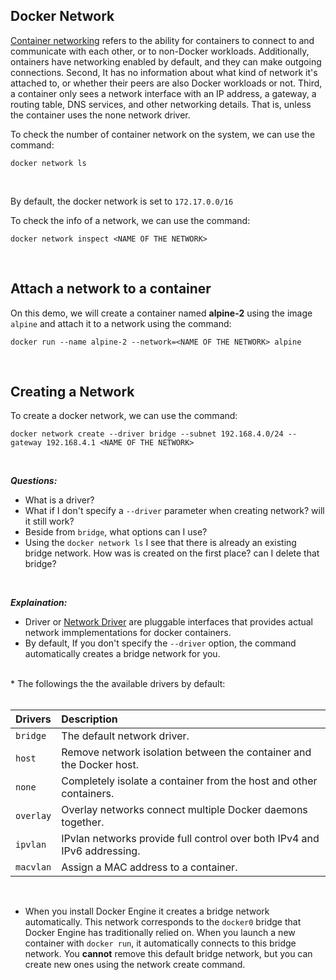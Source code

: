 ## Docker Network

[Container networking](https://docs.docker.com/engine/network/) refers to the ability for containers to connect to and communicate with each other, or to non-Docker workloads.  Additionally, ontainers have networking enabled by default, and they can make outgoing connections. Second, It has no information about what kind of network it's attached to, or whether their peers are also Docker workloads or not. Third, a container only sees a network interface with an IP address, a gateway, a routing table, DNS services, and other networking details. That is, unless the container uses the none network driver.
<br>

To check the number  of container network on the system, we can use the command:

```
docker network ls
```
<br>

By default, the docker network is set to  ```172.17.0.0/16```
<br>

To check the info of a network, we can use the command:

```
docker network inspect <NAME OF THE NETWORK>
```
<br>

## Attach a network to a container

On this demo, we will create a container named **alpine-2** using the image ```alpine``` and attach it to a network using the command:

```
docker run --name alpine-2 --network=<NAME OF THE NETWORK> alpine
```
<br>

## Creating a Network 

To create a docker network, we can use the command:

```
docker network create --driver bridge --subnet 192.168.4.0/24 --gateway 192.168.4.1 <NAME OF THE NETWORK>
```
<br>

***Questions:***
<br>

* What is a driver?
* What if I don't specify a ```--driver``` parameter when creating  network? will it still work?
* Beside from ```bridge```, what options can I use?
* Using the ```docker network ls``` I see that there is already an existing bridge network. How was is created on the first place? can I delete that bridge?

<br>

***Explaination:***
<br>

* Driver or [Network Driver](https://docs.docker.com/engine/network/drivers/) are pluggable interfaces that provides actual network immplementations for docker containers.
  <br>
* By default, If you don't specify the ```--driver``` option, the command automatically creates a bridge network for you.
<br>
* The followings the the available drivers by default:
<br>
<br>

| Drivers |  Description                       |
| :-------- | :-------------------------------- |
| `bridge`      | The default network driver. |
| `host`      | 	Remove network isolation between the container and the Docker host. |
| `none`      | Completely isolate a container from the host and other containers. |
| `overlay`      | 	Overlay networks connect multiple Docker daemons together. |
| `ipvlan`      | IPvlan networks provide full control over both IPv4 and IPv6 addressing. |
| `macvlan`      | 	Assign a MAC address to a container. |
<br>

* When you install Docker Engine it creates a bridge network automatically. This network corresponds to the ```docker0``` bridge that Docker Engine has traditionally relied on. When you launch a new container with ```docker run```, it automatically connects to this bridge network. You **cannot** remove this default bridge network, but you can create new ones using the network create command.



